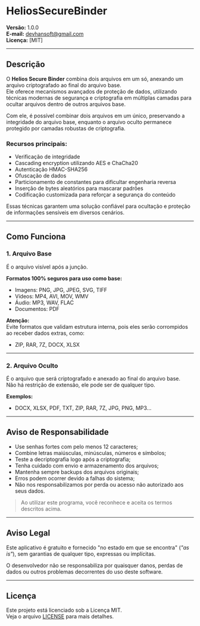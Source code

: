 # HeliosSecureBinder

**Versão:** 1.0.0  
**E-mail:** devhansoft@gmail.com  
**Licença:** [MIT]

---

## Descrição

O **Helios Secure Binder** combina dois arquivos em um só, anexando um arquivo criptografado ao final do arquivo base.  
Ele oferece mecanismos avançados de proteção de dados, utilizando técnicas modernas de segurança e criptografia em múltiplas camadas para ocultar arquivos dentro de outros arquivos base.

Com ele, é possível combinar dois arquivos em um único, preservando a integridade do arquivo base, enquanto o arquivo oculto permanece protegido por camadas robustas de criptografia.

### Recursos principais:
- Verificação de integridade  
- Cascading encryption utilizando AES e ChaCha20  
- Autenticação HMAC-SHA256  
- Ofuscação de dados  
- Particionamento de constantes para dificultar engenharia reversa  
- Inserção de bytes aleatórios para mascarar padrões  
- Codificação customizada para reforçar a segurança do conteúdo  

Essas técnicas garantem uma solução confiável para ocultação e proteção de informações sensíveis em diversos cenários.

---

## Como Funciona

### 1. Arquivo Base
É o arquivo visível após a junção.  

**Formatos 100% seguros para uso como base:**
- Imagens: PNG, JPG, JPEG, SVG, TIFF  
- Vídeos: MP4, AVI, MOV, WMV  
- Áudio: MP3, WAV, FLAC  
- Documentos: PDF  

**Atenção:**  
Evite formatos que validam estrutura interna, pois eles serão corrompidos ao receber dados extras, como:
- ZIP, RAR, 7Z, DOCX, XLSX

---

### 2. Arquivo Oculto
É o arquivo que será criptografado e anexado ao final do arquivo base.  
Não há restrição de extensão, ele pode ser de qualquer tipo.

**Exemplos:**
- DOCX, XLSX, PDF, TXT, ZIP, RAR, 7Z, JPG, PNG, MP3...

---

## Aviso de Responsabilidade

- Use senhas fortes com pelo menos 12 caracteres;  
- Combine letras maiúsculas, minúsculas, números e símbolos;  
- Teste a decriptografia logo após a criptografia;  
- Tenha cuidado com envio e armazenamento dos arquivos;  
- Mantenha sempre backups dos arquivos originais;  
- Erros podem ocorrer devido a falhas do sistema;  
- Não nos responsabilizamos por perda ou acesso não autorizado aos seus dados.

> Ao utilizar este programa, você reconhece e aceita os termos descritos acima.

---

## Aviso Legal

Este aplicativo é gratuito e fornecido "no estado em que se encontra" (*"as is"*), sem garantias de qualquer tipo, expressas ou implícitas.  

O desenvolvedor não se responsabiliza por quaisquer danos, perdas de dados ou outros problemas decorrentes do uso deste software.

---

## Licença

Este projeto está licenciado sob a Licença MIT.  
Veja o arquivo [LICENSE](LICENSE) para mais detalhes.
